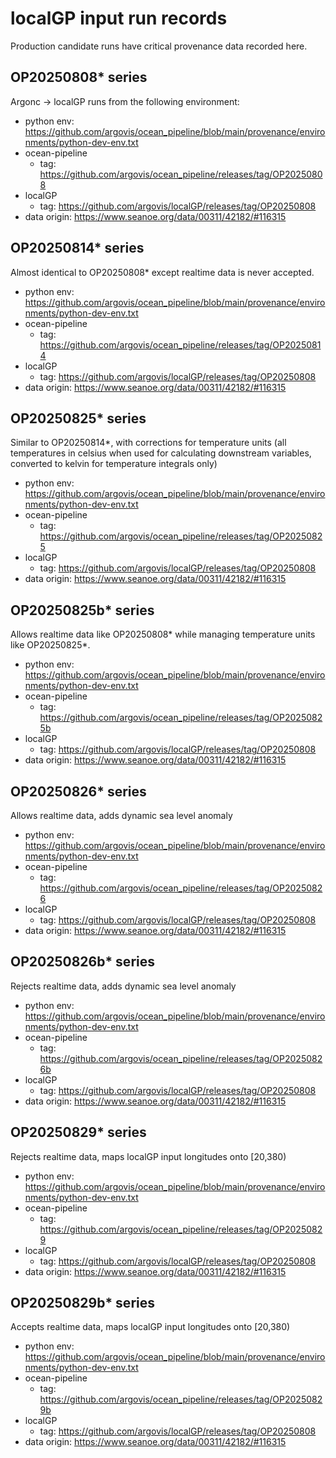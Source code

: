 # localGP input run records

Production candidate runs have critical provenance data recorded here.

## OP20250808* series

Argonc -> localGP runs from the following environment:

 - python env: https://github.com/argovis/ocean_pipeline/blob/main/provenance/environments/python-dev-env.txt
 - ocean-pipeline
   - tag: https://github.com/argovis/ocean_pipeline/releases/tag/OP20250808
 - localGP
   - tag: https://github.com/argovis/localGP/releases/tag/OP20250808
 - data origin: https://www.seanoe.org/data/00311/42182/#116315

## OP20250814* series

Almost identical to OP20250808* except realtime data is never accepted.

 - python env: https://github.com/argovis/ocean_pipeline/blob/main/provenance/environments/python-dev-env.txt
 - ocean-pipeline
   - tag: https://github.com/argovis/ocean_pipeline/releases/tag/OP20250814
 - localGP
   - tag: https://github.com/argovis/localGP/releases/tag/OP20250808
 - data origin: https://www.seanoe.org/data/00311/42182/#116315

## OP20250825* series

Similar to OP20250814*, with corrections for temperature units (all temperatures in celsius when used for calculating downstream variables, converted to kelvin for temperature integrals only)

 - python env: https://github.com/argovis/ocean_pipeline/blob/main/provenance/environments/python-dev-env.txt
 - ocean-pipeline
   - tag: https://github.com/argovis/ocean_pipeline/releases/tag/OP20250825
 - localGP
   - tag: https://github.com/argovis/localGP/releases/tag/OP20250808
 - data origin: https://www.seanoe.org/data/00311/42182/#116315

## OP20250825b* series

Allows realtime data like OP20250808* while managing temperature units like OP20250825*.

 - python env: https://github.com/argovis/ocean_pipeline/blob/main/provenance/environments/python-dev-env.txt
 - ocean-pipeline
   - tag: https://github.com/argovis/ocean_pipeline/releases/tag/OP20250825b
 - localGP
   - tag: https://github.com/argovis/localGP/releases/tag/OP20250808
 - data origin: https://www.seanoe.org/data/00311/42182/#116315

## OP20250826* series

Allows realtime data, adds dynamic sea level anomaly

 - python env: https://github.com/argovis/ocean_pipeline/blob/main/provenance/environments/python-dev-env.txt
 - ocean-pipeline
   - tag: https://github.com/argovis/ocean_pipeline/releases/tag/OP20250826
 - localGP
   - tag: https://github.com/argovis/localGP/releases/tag/OP20250808
 - data origin: https://www.seanoe.org/data/00311/42182/#116315

## OP20250826b* series

Rejects realtime data, adds dynamic sea level anomaly

 - python env: https://github.com/argovis/ocean_pipeline/blob/main/provenance/environments/python-dev-env.txt
 - ocean-pipeline
   - tag: https://github.com/argovis/ocean_pipeline/releases/tag/OP20250826b
 - localGP
   - tag: https://github.com/argovis/localGP/releases/tag/OP20250808
 - data origin: https://www.seanoe.org/data/00311/42182/#116315

## OP20250829* series

Rejects realtime data, maps localGP input longitudes onto [20,380)

 - python env: https://github.com/argovis/ocean_pipeline/blob/main/provenance/environments/python-dev-env.txt
 - ocean-pipeline
   - tag: https://github.com/argovis/ocean_pipeline/releases/tag/OP20250829
 - localGP
   - tag: https://github.com/argovis/localGP/releases/tag/OP20250808
 - data origin: https://www.seanoe.org/data/00311/42182/#116315

## OP20250829b* series

Accepts realtime data, maps localGP input longitudes onto [20,380)

 - python env: https://github.com/argovis/ocean_pipeline/blob/main/provenance/environments/python-dev-env.txt
 - ocean-pipeline
   - tag: https://github.com/argovis/ocean_pipeline/releases/tag/OP20250829b 
 - localGP
   - tag: https://github.com/argovis/localGP/releases/tag/OP20250808
 - data origin: https://www.seanoe.org/data/00311/42182/#116315
